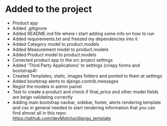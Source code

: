 # Added to the project

- Product app
- Added .gitignore
- Added README.md file where i start adding some info on how to run
- Added requirements.txt and freezed my dependencies into it
- Added Category model to product.models
- Added Measurement model to product.models
- Added Product model to product.models
- Conected product app to the src project settings
- Added 'Third Party Applications' to settings (crispy forms and bootstrap4)
- Created Templates, static, images folders and ponted to them at settings
- Added bootstrap alerts to django.contrib.messages
- Regist the models in admin painel
- Test to create a product and check if final_price and other model fields are beign validating correctly
- Adding main bootstrap navbar, sidebar, footer, alerts rendering template and css in general needed to start rendering information that you can find almost all in this repo: https://github.com/devMotcho/django_template